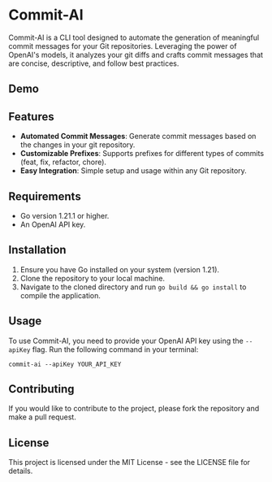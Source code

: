 # Commit-AI

Commit-AI is a CLI tool designed to automate the generation of meaningful commit messages for your Git repositories. Leveraging the power of OpenAI's models, it analyzes your git diffs and crafts commit messages that are concise, descriptive, and follow best practices.

## Demo

## Features

- **Automated Commit Messages**: Generate commit messages based on the changes in your git repository.
- **Customizable Prefixes**: Supports prefixes for different types of commits (feat, fix, refactor, chore).
- **Easy Integration**: Simple setup and usage within any Git repository.

## Requirements

- Go version 1.21.1 or higher.
- An OpenAI API key.

## Installation

1. Ensure you have Go installed on your system (version 1.21).
2. Clone the repository to your local machine.
3. Navigate to the cloned directory and run `go build && go install` to compile the application.

## Usage

To use Commit-AI, you need to provide your OpenAI API key using the `--apiKey` flag. Run the following command in your terminal:

```shell
commit-ai --apiKey YOUR_API_KEY
```

## Contributing

If you would like to contribute to the project, please fork the repository and make a pull request.

## License

This project is licensed under the MIT License - see the LICENSE file for details.
